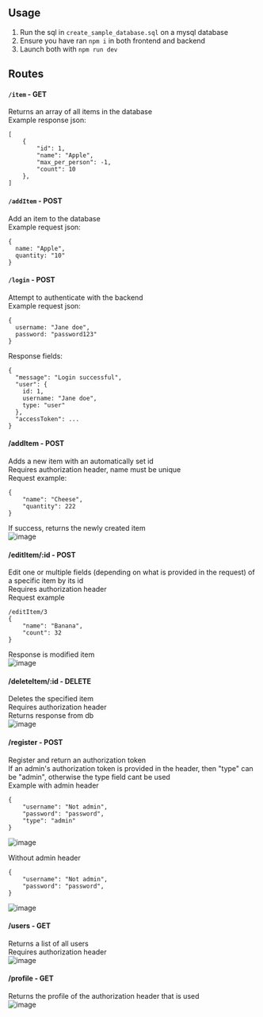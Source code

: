 ## Usage
1. Run the sql in `create_sample_database.sql` on a mysql database
2. Ensure you have ran `npm i` in both frontend and backend
3. Launch both with `npm run dev`

## Routes

#### `/item` - GET

Returns an array of all items in the database<br>
Example response json:
```
[
	{
		"id": 1,
		"name": "Apple",
		"max_per_person": -1,
		"count": 10
	},
]
```
#### `/addItem` - POST

Add an item to the database<br>
Example request json:
```
{
  name: "Apple",
  quantity: "10"
}
```
#### `/login` - POST

Attempt to authenticate with the backend<br>
Example request json:
```
{
  username: "Jane doe",
  password: "password123"
}
```
Response fields:
```
{
  "message": "Login successful",
  "user": { 
    id: 1,
    username: "Jane doe",
    type: "user"
  },
  "accessToken": ...
}
```

#### /addItem - POST
Adds a new item with an automatically set id<br>
Requires authorization header, name must be unique<br>
Request example:
```
{
	"name": "Cheese", 
	"quantity": 222
}
```
If success, returns the newly created item <br>
![image](https://github.com/user-attachments/assets/5e67f622-ee1f-4641-90cd-857548513f96)


#### /editItem/:id - POST
Edit one or multiple fields (depending on what is provided in the request) of a specific item by its id<br>
Requires authorization header<br>
Request example<br>
```
/editItem/3
{
	"name": "Banana",
	"count": 32
}
```
Response is modified item<br>
![image](https://github.com/user-attachments/assets/857e8f8c-cf01-4e03-b80c-a3a7f190417e)

#### /deleteItem/:id - DELETE
Deletes the specified item<br>
Requires authorization header<br>
Returns response from db<br>
![image](https://github.com/user-attachments/assets/46ba2e2c-8698-41f8-831d-849a629bdab3)

#### /register - POST
Register and return an authorization token<br>
If an admin's authorization token is provided in the header, then "type" can be "admin", otherwise the type field cant be used<br>
Example with admin header
```
{ 
	"username": "Not admin",
	"password": "password",
	"type": "admin"
}
```
![image](https://github.com/user-attachments/assets/7988464e-fd64-4128-a1be-7da0b3658bff)

Without admin header
``` 
{ 
	"username": "Not admin",
	"password": "password",
}
```
![image](https://github.com/user-attachments/assets/1d05f173-9883-408f-a16f-4379dc2bb020)

#### /users - GET
Returns a list of all users<br>
Requires authorization header<br>
![image](https://github.com/user-attachments/assets/604459dc-3291-4569-9204-855ed2b85e17)

#### /profile - GET
Returns the profile of the authorization header that is used<br>
![image](https://github.com/user-attachments/assets/10c62bc8-7b85-4070-a0b2-9730ac9177f1)


